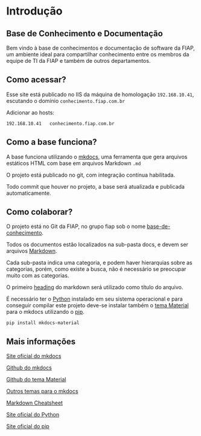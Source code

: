 # Introdução


## Base de Conhecimento e Documentação

Bem vindo à base de conhecimentos e documentação de software da FIAP, um ambiente ideal para compartilhar conhecimento entre os membros da equipe de TI da FIAP e também de outros departamentos.

## Como acessar?

Esse site está publicado no IIS da máquina de homologação `192.168.10.41`, escutando o domínio `conhecimento.fiap.com.br`

Adicionar ao hosts:
```
192.168.10.41   conhecimento.fiap.com.br
```

## Como a base funciona?

A base funciona utilizando o [mkdocs](http://www.mkdocs.org/), uma ferramenta que gera arquivos estáticos HTML com base em arquivos Markdown `.md`

O projeto está publicado no git, com integração contínua habilitada.

Todo commit que houver no projeto, a base será atualizada e publicada automaticamente.

## Como colaborar?

O projeto está no Git da FIAP, no grupo fiap sob o nome [base-de-conhecimento](https://gitlab.fiap.com.br/fiap/base-de-conhecimento).

Todos os documentos estão localizados na sub-pasta docs, e devem ser arquivos [Markdown](https://github.com/adam-p/markdown-here/wiki/Markdown-Cheatsheet).

Cada sub-pasta indica uma categoria, e podem haver hierarquias sobre as categorias, porém, como existe a busca, não é necessário se preocupar muito com as categorias.

O primeiro [heading](https://www.markdownguide.org/basic-syntax/#headings) do markdown será utilizado como título do arquivo.

É necessário ter o [Python](https://www.python.org/) instalado em seu sistema operacional e para conseguir compilar
este projeto deve-se instalar também o [tema Material](https://github.com/squidfunk/mkdocs-material) para o mkdocs utilizando o [pip](https://pypi.python.org/pypi/pip).

```
pip install mkdocs-material
```

## Mais informações
[Site oficial do mkdocs](http://www.mkdocs.org/)

[Github do mkdocs](https://github.com/mkdocs/mkdocs/)

[Github do tema Material](https://github.com/squidfunk/mkdocs-material)

[Outros temas para o mkdocs](https://github.com/mkdocs/mkdocs/wiki/MkDocs-Themes)
  
[Markdown Cheatsheet](https://github.com/adam-p/markdown-here/wiki/Markdown-Cheatsheet)

[Site oficial do Python](https://www.python.org/)

[Site oficial do pip](https://pypi.python.org/pypi/pip)